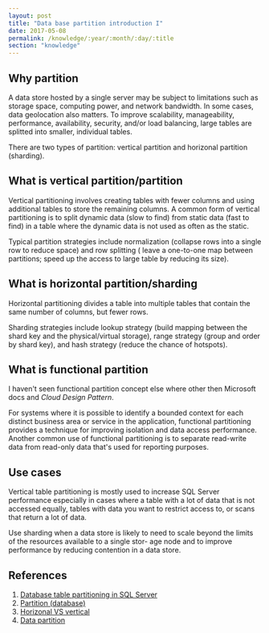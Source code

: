 ```yaml
---
layout: post
title: "Data base partition introduction I"
date: 2017-05-08
permalink: /knowledge/:year/:month/:day/:title
section: "knowledge"
---
```


## Why partition
A data store hosted by a single server may be subject to limitations such as storage space, computing power, and network bandwidth. In some cases, data geolocation also matters. To improve scalability, manageability, performance, availability, security, and/or load balancing, large tables are splitted into smaller, individual tables.

There are two types of partition: vertical partition and horizonal partition (sharding).

## What is vertical partition/partition
Vertical partitioning involves creating tables with fewer columns and using additional tables to store the remaining columns. A common form of vertical partitioning is to split dynamic data (slow to find) from static data (fast to find) in a table where the dynamic data is not used as often as the static.

Typical partition strategies include normalization (collapse rows into a single row to reduce space) and row splitting ( leave a one-to-one map between partitions; speed up the access to large table by reducing its size).

## What is horizontal partition/sharding
Horizontal partitioning divides a table into multiple tables that contain the same number of columns, but fewer rows.

Sharding strategies include lookup strategy (build mapping between the shard key and the physical/virtual storage), range strategy (group and order by shard key), and hash strategy (reduce the chance of hotspots).

## What is functional partition
I haven't seen functional partition concept else where other then Microsoft docs and *Cloud Design Pattern*.

For systems where it is possible to identify a bounded context for each distinct business area or service in the application, functional partitioning provides a technique for improving isolation and data access performance. Another common use of functional partitioning is to separate read-write data from read-only data that's used for reporting purposes.

## Use cases
Vertical table partitioning is mostly used to increase SQL Server performance especially in cases where a table with a lot of data that is not accessed equally, tables with data you want to restrict access to, or scans that return a lot of data.

Use sharding when a data store is likely to need to scale beyond the limits of the resources available to a single stor- age node and to improve performance by reducing contention in a data store.

## References
1. [Database table partitioning in SQL Server](https://www.sqlshack.com/database-table-partitioning-sql-server/)
2. [Partition (database)](https://en.wikipedia.org/wiki/Partition_(database))
3. [Horizonal VS vertical](http://stackoverflow.com/questions/20388923/database-partitioning-horizontal-vs-vertical-difference-between-normalizatio)
4. [Data partition](https://docs.microsoft.com/en-us/azure/architecture/best-practices/data-partitioning)